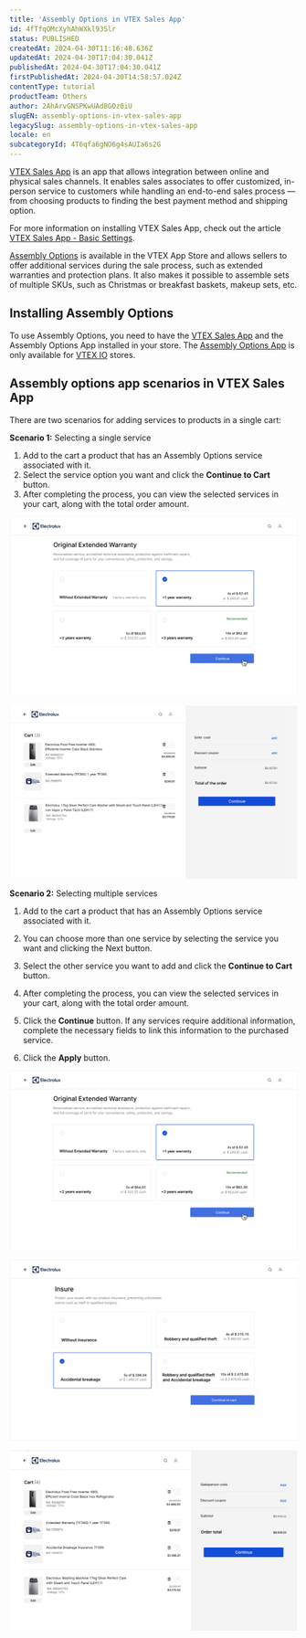 ```yaml
---
title: 'Assembly Options in VTEX Sales App'
id: 4fTfqOMcXyhAhWXkl935lr
status: PUBLISHED
createdAt: 2024-04-30T11:16:48.636Z
updatedAt: 2024-04-30T17:04:30.041Z
publishedAt: 2024-04-30T17:04:30.041Z
firstPublishedAt: 2024-04-30T14:58:57.024Z
contentType: tutorial
productTeam: Others
author: 2AhArvGNSPKwUAd8GOz0iU
slugEN: assembly-options-in-vtex-sales-app
legacySlug: assembly-options-in-vtex-sales-app
locale: en
subcategoryId: 4T6qfa6gNO6g4sAUIa6s2G
---
```


[VTEX Sales App](https://apps.vtex.com/vtex-assisted-sales-admin/p) is an app that allows integration between online and physical sales channels. It enables sales associates to offer customized, in-person service to customers while handling an end-to-end sales process — from choosing products to finding the best payment method and shipping option.

For more information on installing VTEX Sales App, check out the article [VTEX Sales App - Basic Settings](/en/tracks/instore-primeiros-passos-e-configuracoes--zav76TFEZlAjnyBVL5tRc/4L5SoLxE8O3YkxF7FKymrO).

[Assembly Options](/en/tutorial/assembly-options-app) is available in the VTEX App Store and allows sellers to offer additional services during the sale process, such as extended warranties and protection plans. It also makes it possible to assemble sets of multiple SKUs, such as Christmas or breakfast baskets, makeup sets, etc.

## Installing Assembly Options

To use Assembly Options, you need to have the [VTEX Sales App](https://apps.vtex.com/vtex-assisted-sales-admin/p) and the Assembly Options App installed in your store. The [Assembly Options App](/en/tutorial/assembly-options-app--54mWg37mojrqOgCA79iqqk) is only available for [VTEX IO](https://developers.vtex.com/docs/guides/welcome) stores.

## Assembly options app scenarios in VTEX Sales App

There are two scenarios for adding services to products in a single cart:

**Scenario 1:** Selecting a single service

1. Add to the cart a product that has an Assembly Options service associated with it.
2. Select the service option you want and click the **Continue to Cart** button.
3. After completing the process, you can view the selected services in your cart, along with the total order amount.

![Garantia estendida - EN](https://raw.githubusercontent.com/vtexdocs/help-center-content/refs/heads/main/docs/en/tutorials/unified-commerce/vtex-sales-app/assembly-options-in-vtex-sales-app_1.png)

![Carrinho - EN](https://raw.githubusercontent.com/vtexdocs/help-center-content/refs/heads/main/docs/en/tutorials/unified-commerce/vtex-sales-app/assembly-options-in-vtex-sales-app_2.png)

**Scenario 2:** Selecting multiple services

1.	Add to the cart a product that has an Assembly Options service associated with it.

2.	You can choose more than one service by selecting the service you want and clicking the Next button.

3.	Select the other service you want to add and click the **Continue to Cart** button.

4.	After completing the process, you can view the selected services in your cart, along with the total order amount.

5.	Click the **Continue** button. If any services require additional information, complete the necessary fields to link this information to the purchased service.

6.	Click the **Apply** button.

![Garantia estendida - EN](https://raw.githubusercontent.com/vtexdocs/help-center-content/refs/heads/main/docs/en/tutorials/unified-commerce/vtex-sales-app/assembly-options-in-vtex-sales-app_3.png)

![Seguro - EN](https://raw.githubusercontent.com/vtexdocs/help-center-content/refs/heads/main/docs/en/tutorials/unified-commerce/vtex-sales-app/assembly-options-in-vtex-sales-app_4.png)

![Ordem pedido - EN](https://raw.githubusercontent.com/vtexdocs/help-center-content/refs/heads/main/docs/en/tutorials/unified-commerce/vtex-sales-app/assembly-options-in-vtex-sales-app_5.png)
